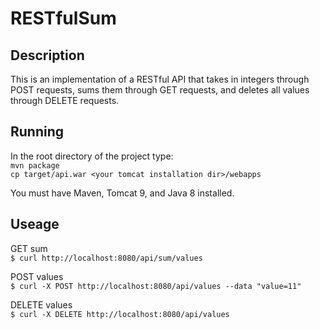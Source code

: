 # RESTfulSum

## Description 
This is an implementation of a RESTful API that takes in integers through POST requests, sums them through GET requests, and deletes all values through DELETE requests. 

## Running
In the root directory of the project type:   
`mvn package`   
`cp target/api.war <your tomcat installation dir>/webapps`
 
 You must have Maven, Tomcat 9, and Java 8 installed.

## Useage

GET sum  
`$ curl http://localhost:8080/api/sum/values`  

POST values  
`$ curl -X POST http://localhost:8080/api/values --data "value=11"`  

DELETE values  
`$ curl -X DELETE http://localhost:8080/api/values`  




